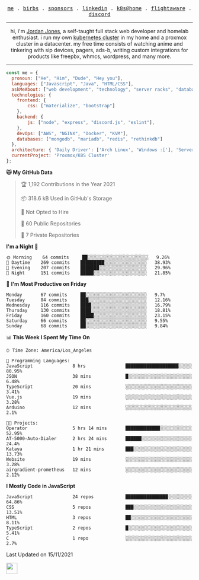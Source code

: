 <p align="center">
  <samp>
    <a href="https://jordanjones.org/">me</a> .
    <a href="https://twitter.com/kashalls">birbs</a> .
    <a href="https://github.com/sponsors/kashalls">sponsors</a> .
    <a href="https://linkedin.com/in/jordpjones">linkedin</a> .
    <a href="https://github.com/kashalls/home-cluster">k8s@home</a> .
    <a href="https://flightaware.com/adsb/stats/user/kashalls">flightaware</a> .
    <a href="https://discord.gg/ctgrp8k">discord</a>
  </samp>
</p>

---

<p align="center">hi, i'm <a href="https://jordanjones.org/">Jordan Jones</a>, a self-taught full stack web developer and homelab enthusiast. i run my own <a href="https://github.com/kashalls/home-cluster">kubernetes cluster</a> in my home and a proxmox cluster in a datacenter. my free time consists of watching anime and tinkering with sip devices, pagers, ads-b, writing custom integrations for products like freepbx, whmcs, wordpress, and many more.</p>

---


```javascript
const me = {
  pronoun: ["He", "Him", "Dude", "Hey you"],
  languages: ["Javascript", "Java", "HTML/CSS"],
  askMeAbout: ["web development", "technology", "server racks", "databases"],
  technologies: {
    frontend: {
        css: ["materialize", "bootstrap"]
    },
    backend: {
        js: ["node", "express", "discord.js", "eslint"],
    },
    devOps: ["AWS", "NGINX", "Docker", "KVM"],
    databases: ["mongodb", "mariadb", "redis", "rethinkdb"]
  },
  architecture: { 'Daily Driver': ['Arch Linux', 'Windows :['], 'Server Applications': 'Ubuntu Focal' },
  currentProject: 'Proxmox/K8S Cluster'
};
```

<!--START_SECTION:waka-->
**🐱 My GitHub Data** 

> 🏆 1,192 Contributions in the Year 2021
 > 
> 📦 318.6 kB Used in GitHub's Storage 
 > 
> 🚫 Not Opted to Hire
 > 
> 📜 60 Public Repositories 
 > 
> 🔑 7 Private Repositories  
 > 
**I'm a Night 🦉** 

```text
🌞 Morning    64 commits     ██░░░░░░░░░░░░░░░░░░░░░░░   9.26% 
🌆 Daytime    269 commits    █████████░░░░░░░░░░░░░░░░   38.93% 
🌃 Evening    207 commits    ███████░░░░░░░░░░░░░░░░░░   29.96% 
🌙 Night      151 commits    █████░░░░░░░░░░░░░░░░░░░░   21.85%

```
📅 **I'm Most Productive on Friday** 

```text
Monday       67 commits     ██░░░░░░░░░░░░░░░░░░░░░░░   9.7% 
Tuesday      84 commits     ███░░░░░░░░░░░░░░░░░░░░░░   12.16% 
Wednesday    116 commits    ████░░░░░░░░░░░░░░░░░░░░░   16.79% 
Thursday     130 commits    ████░░░░░░░░░░░░░░░░░░░░░   18.81% 
Friday       160 commits    █████░░░░░░░░░░░░░░░░░░░░   23.15% 
Saturday     66 commits     ██░░░░░░░░░░░░░░░░░░░░░░░   9.55% 
Sunday       68 commits     ██░░░░░░░░░░░░░░░░░░░░░░░   9.84%

```


📊 **This Week I Spent My Time On** 

```text
⌚︎ Time Zone: America/Los_Angeles

💬 Programming Languages: 
JavaScript               8 hrs               ████████████████████░░░░░   80.95% 
JSON                     38 mins             █░░░░░░░░░░░░░░░░░░░░░░░░   6.48% 
TypeScript               20 mins             ░░░░░░░░░░░░░░░░░░░░░░░░░   3.41% 
Vue.js                   19 mins             ░░░░░░░░░░░░░░░░░░░░░░░░░   3.28% 
Arduino                  12 mins             ░░░░░░░░░░░░░░░░░░░░░░░░░   2.1%

🐱‍💻 Projects: 
Operator                 5 hrs 14 mins       █████████████░░░░░░░░░░░░   52.95% 
AT-5000-Auto-Dialer      2 hrs 24 mins       ██████░░░░░░░░░░░░░░░░░░░   24.4% 
Kataya                   1 hr 21 mins        ███░░░░░░░░░░░░░░░░░░░░░░   13.73% 
Website                  19 mins             ░░░░░░░░░░░░░░░░░░░░░░░░░   3.28% 
airgradient-prometheus   12 mins             ░░░░░░░░░░░░░░░░░░░░░░░░░   2.12%

```

**I Mostly Code in JavaScript** 

```text
JavaScript               24 repos            ████████████████░░░░░░░░░   64.86% 
CSS                      5 repos             ███░░░░░░░░░░░░░░░░░░░░░░   13.51% 
HTML                     3 repos             ██░░░░░░░░░░░░░░░░░░░░░░░   8.11% 
TypeScript               2 repos             █░░░░░░░░░░░░░░░░░░░░░░░░   5.41% 
C                        1 repo              ░░░░░░░░░░░░░░░░░░░░░░░░░   2.7%

```



 Last Updated on 15/11/2021
<!--END_SECTION:waka-->

<img src="https://media.giphy.com/media/WUlplcMpOCEmTGBtBW/giphy.gif" width="30">